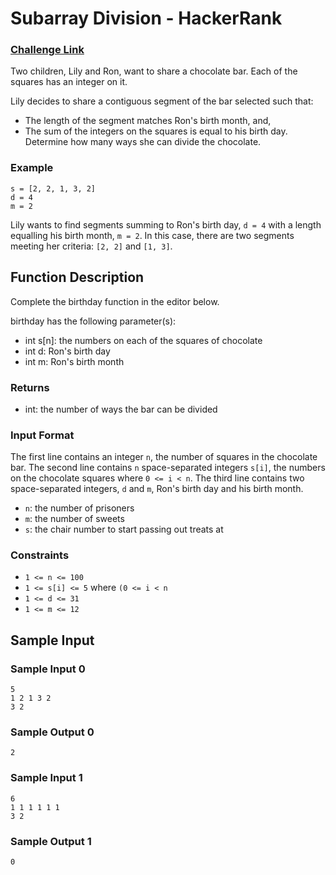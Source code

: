 # Subarray Division - HackerRank

### [Challenge Link](https://www.hackerrank.com/challenges/the-birthday-bar/problem)


Two children, Lily and Ron, want to share a chocolate bar. Each of the squares has an integer on it.

Lily decides to share a contiguous segment of the bar selected such that:

- The length of the segment matches Ron's birth month, and,
- The sum of the integers on the squares is equal to his birth day.
Determine how many ways she can divide the chocolate.

### Example
```
s = [2, 2, 1, 3, 2]
d = 4
m = 2
```
Lily wants to find segments summing to Ron's birth day, `d = 4` with a length equalling his birth month, `m = 2`. In this case, there are two segments meeting her criteria: `[2, 2]` and `[1, 3]`.

## Function Description

Complete the birthday function in the editor below.

birthday has the following parameter(s):

- int s[n]: the numbers on each of the squares of chocolate
- int d: Ron's birth day
- int m: Ron's birth month

### Returns
- int: the number of ways the bar can be divided

### Input Format
The first line contains an integer `n`, the number of squares in the chocolate bar.
The second line contains `n` space-separated integers `s[i]`, the numbers on the chocolate squares where `0 <= i < n`.
The third line contains two space-separated integers, `d` and `m`, Ron's birth day and his birth month.

- `n`: the number of prisoners
- `m`: the number of sweets
- `s`: the chair number to start passing out treats at

### Constraints
- `1 <= n <= 100`
- `1 <= s[i] <= 5` where `(0 <= i < n`
- `1 <= d <= 31`
- `1 <= m <= 12`


## Sample Input

### Sample Input 0
```
5
1 2 1 3 2
3 2
```

### Sample Output 0
```
2
```

### Sample Input 1
```
6
1 1 1 1 1 1
3 2
```

### Sample Output 1
```
0
```
